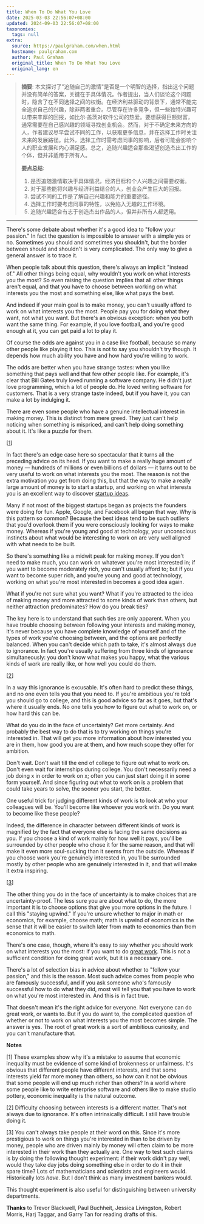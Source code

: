 ```yaml
---
title: When To Do What You Love
date: 2025-03-03 22:56:07+08:00
updated: 2024-09-03 22:56:07+08:00
taxonomies:
  tags: null
extra:
  source: https://paulgraham.com/when.html
  hostname: paulgraham.com
  author: Paul Graham
  original_title: When To Do What You Love
  original_lang: en
---
```


> **摘要**:
>  本文探讨了"追随自己的激情"是否是一个明智的选择，指出这个问题并没有简单的答案，关键在于具体情况。作者提出，当人们谈论这个问题时，隐含了在不同选择之间的权衡。在经济利益驱动的背景下，通常不能完全追求自己的兴趣，除非两者重合。尽管存在许多竞争，但一些独特兴趣可以带来丰厚的回报，如比尔·盖茨对软件公司的热爱。要想获得巨额财富，通常需要在自己感兴趣的领域寻找创业机会。然而，对于不确定未来方向的人，作者建议尽早尝试不同的工作，以获取更多信息，并在选择工作时关注未来的发展路径。此外，选择工作时需考虑同事的影响，后者可能会影响个人的职业发展和内心满足感。总之，追随兴趣适合那些渴望创造杰出工作的个体，但并非适用于所有人。
> 
>  **要点总结**:
>  1. 是否追随激情取决于具体情况，经济目标和个人兴趣之间需要权衡。
>  2. 对于那些能将兴趣与经济利益结合的人，创业会产生巨大的回报。
>  3. 尝试不同的工作是了解自己兴趣和能力的重要途径。
>  4. 选择工作时要考虑同事的特性，以免陷入无趣的工作环境。
>  5. 追随兴趣适合有志于创造杰出作品的人，但并非所有人都适用。

---



There's some debate about whether it's a good idea to "follow your passion." In fact the question is impossible to answer with a simple yes or no. Sometimes you should and sometimes you shouldn't, but the border between should and shouldn't is very complicated. The only way to give a general answer is to trace it.

When people talk about this question, there's always an implicit "instead of." All other things being equal, why wouldn't you work on what interests you the most? So even raising the question implies that all other things aren't equal, and that you have to choose between working on what interests you the most and something else, like what pays the best.

And indeed if your main goal is to make money, you can't usually afford to work on what interests you the most. People pay you for doing what they want, not what you want. But there's an obvious exception: when you both want the same thing. For example, if you love football, and you're good enough at it, you can get paid a lot to play it.

Of course the odds are against you in a case like football, because so many other people like playing it too. This is not to say you shouldn't try though. It depends how much ability you have and how hard you're willing to work.

The odds are better when you have strange tastes: when you like something that pays well and that few other people like. For example, it's clear that Bill Gates truly loved running a software company. He didn't just love programming, which a lot of people do. He loved writing software for customers. That is a very strange taste indeed, but if you have it, you can make a lot by indulging it.

There are even some people who have a genuine intellectual interest in making money. This is distinct from mere greed. They just can't help noticing when something is mispriced, and can't help doing something about it. It's like a puzzle for them.

\[[1](https://paulgraham.com/#f1n)\]

In fact there's an edge case here so spectacular that it turns all the preceding advice on its head. If you want to make a really huge amount of money — hundreds of millions or even billions of dollars — it turns out to be very useful to work on what interests you the most. The reason is not the extra motivation you get from doing this, but that the way to make a really large amount of money is to start a startup, and working on what interests you is an excellent way to discover [startup ideas](https://paulgraham.com/startupideas.html).

Many if not most of the biggest startups began as projects the founders were doing for fun. Apple, Google, and Facebook all began that way. Why is this pattern so common? Because the best ideas tend to be such outliers that you'd overlook them if you were consciously looking for ways to make money. Whereas if you're young and good at technology, your unconscious instincts about what would be interesting to work on are very well aligned with what needs to be built.

So there's something like a midwit peak for making money. If you don't need to make much, you can work on whatever you're most interested in; if you want to become moderately rich, you can't usually afford to; but if you want to become super rich, and you're young and good at technology, working on what you're most interested in becomes a good idea again.

What if you're not sure what you want? What if you're attracted to the idea of making money and more attracted to some kinds of work than others, but neither attraction predominates? How do you break ties?

The key here is to understand that such ties are only apparent. When you have trouble choosing between following your interests and making money, it's never because you have complete knowledge of yourself and of the types of work you're choosing between, and the options are perfectly balanced. When you can't decide which path to take, it's almost always due to ignorance. In fact you're usually suffering from three kinds of ignorance simultaneously: you don't know what makes you happy, what the various kinds of work are really like, or how well you could do them.

\[[2](https://paulgraham.com/#f2n)\]

In a way this ignorance is excusable. It's often hard to predict these things, and no one even tells you that you need to. If you're ambitious you're told you should go to college, and this is good advice so far as it goes, but that's where it usually ends. No one tells you how to figure out what to work on, or how hard this can be.

What do you do in the face of uncertainty? Get more certainty. And probably the best way to do that is to try working on things you're interested in. That will get you more information about how interested you are in them, how good you are at them, and how much scope they offer for ambition.

Don't wait. Don't wait till the end of college to figure out what to work on. Don't even wait for internships during college. You don't necessarily need a job doing x in order to work on x; often you can just start doing it in some form yourself. And since figuring out what to work on is a problem that could take years to solve, the sooner you start, the better.

One useful trick for judging different kinds of work is to look at who your colleagues will be. You'll become like whoever you work with. Do you want to become like these people?

Indeed, the difference in character between different kinds of work is magnified by the fact that everyone else is facing the same decisions as you. If you choose a kind of work mainly for how well it pays, you'll be surrounded by other people who chose it for the same reason, and that will make it even more soul-sucking than it seems from the outside. Whereas if you choose work you're genuinely interested in, you'll be surrounded mostly by other people who are genuinely interested in it, and that will make it extra inspiring.

\[[3](https://paulgraham.com/#f3n)\]

The other thing you do in the face of uncertainty is to make choices that are uncertainty-proof. The less sure you are about what to do, the more important it is to choose options that give you more options in the future. I call this "staying upwind." If you're unsure whether to major in math or economics, for example, choose math; math is upwind of economics in the sense that it will be easier to switch later from math to economics than from economics to math.

There's one case, though, where it's easy to say whether you should work on what interests you the most: if you want to do [great work](https://paulgraham.com/greatwork.html). This is not a sufficient condition for doing great work, but it is a necessary one.

There's a lot of selection bias in advice about whether to "follow your passion," and this is the reason. Most such advice comes from people who are famously successful, and if you ask someone who's famously successful how to do what they did, most will tell you that you have to work on what you're most interested in. And this is in fact true.

That doesn't mean it's the right advice for everyone. Not everyone can do great work, or wants to. But if you do want to, the complicated question of whether or not to work on what interests you the most becomes simple. The answer is yes. The root of great work is a sort of ambitious curiosity, and you can't manufacture that.

**Notes**

[1] These examples show why it's a mistake to assume that economic inequality must be evidence of some kind of brokenness or unfairness. It's obvious that different people have different interests, and that some interests yield far more money than others, so how can it not be obvious that some people will end up much richer than others? In a world where some people like to write enterprise software and others like to make studio pottery, economic inequality is the natural outcome.

[2] Difficulty choosing between interests is a different matter. That's not always due to ignorance. It's often intrinsically difficult. I still have trouble doing it.

[3] You can't always take people at their word on this. Since it's more prestigious to work on things you're interested in than to be driven by money, people who are driven mainly by money will often claim to be more interested in their work than they actually are. One way to test such claims is by doing the following thought experiment: if their work didn't pay well, would they take day jobs doing something else in order to do it in their spare time? Lots of mathematicians and scientists and engineers would. Historically lots *have*. But I don't think as many investment bankers would.

This thought experiment is also useful for distinguishing between university departments.

**Thanks** to Trevor Blackwell, Paul Buchheit, Jessica Livingston, Robert Morris, Harj Taggar, and Garry Tan for reading drafts of this.